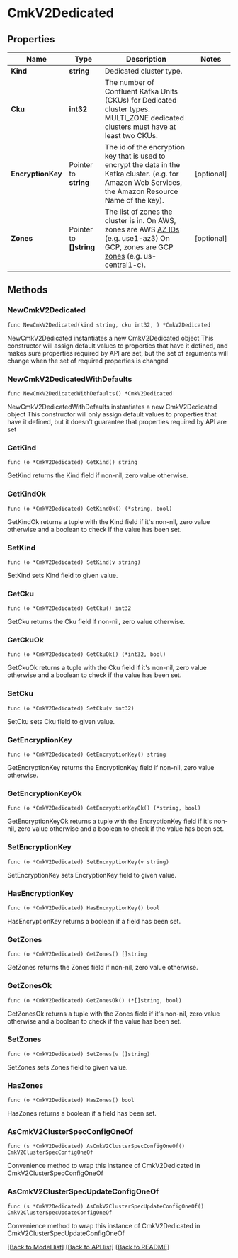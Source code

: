 # CmkV2Dedicated

## Properties

Name | Type | Description | Notes
------------ | ------------- | ------------- | -------------
**Kind** | **string** | Dedicated cluster type.  | 
**Cku** | **int32** | The number of Confluent Kafka Units (CKUs) for Dedicated cluster types. MULTI_ZONE dedicated clusters must have at least two CKUs.  | 
**EncryptionKey** | Pointer to **string** | The id of the encryption key that is used to encrypt the data in the Kafka cluster. (e.g. for Amazon Web Services, the Amazon Resource Name of the key).  | [optional] 
**Zones** | Pointer to **[]string** | The list of zones the cluster is in.  On AWS, zones are AWS [AZ IDs](https://docs.aws.amazon.com/ram/latest/userguide/working-with-az-ids.html)  (e.g. use1-az3)  On GCP, zones are GCP [zones](https://cloud.google.com/compute/docs/regions-zones)  (e.g. us-central1-c).  | [optional] 

## Methods

### NewCmkV2Dedicated

`func NewCmkV2Dedicated(kind string, cku int32, ) *CmkV2Dedicated`

NewCmkV2Dedicated instantiates a new CmkV2Dedicated object
This constructor will assign default values to properties that have it defined,
and makes sure properties required by API are set, but the set of arguments
will change when the set of required properties is changed

### NewCmkV2DedicatedWithDefaults

`func NewCmkV2DedicatedWithDefaults() *CmkV2Dedicated`

NewCmkV2DedicatedWithDefaults instantiates a new CmkV2Dedicated object
This constructor will only assign default values to properties that have it defined,
but it doesn't guarantee that properties required by API are set

### GetKind

`func (o *CmkV2Dedicated) GetKind() string`

GetKind returns the Kind field if non-nil, zero value otherwise.

### GetKindOk

`func (o *CmkV2Dedicated) GetKindOk() (*string, bool)`

GetKindOk returns a tuple with the Kind field if it's non-nil, zero value otherwise
and a boolean to check if the value has been set.

### SetKind

`func (o *CmkV2Dedicated) SetKind(v string)`

SetKind sets Kind field to given value.


### GetCku

`func (o *CmkV2Dedicated) GetCku() int32`

GetCku returns the Cku field if non-nil, zero value otherwise.

### GetCkuOk

`func (o *CmkV2Dedicated) GetCkuOk() (*int32, bool)`

GetCkuOk returns a tuple with the Cku field if it's non-nil, zero value otherwise
and a boolean to check if the value has been set.

### SetCku

`func (o *CmkV2Dedicated) SetCku(v int32)`

SetCku sets Cku field to given value.


### GetEncryptionKey

`func (o *CmkV2Dedicated) GetEncryptionKey() string`

GetEncryptionKey returns the EncryptionKey field if non-nil, zero value otherwise.

### GetEncryptionKeyOk

`func (o *CmkV2Dedicated) GetEncryptionKeyOk() (*string, bool)`

GetEncryptionKeyOk returns a tuple with the EncryptionKey field if it's non-nil, zero value otherwise
and a boolean to check if the value has been set.

### SetEncryptionKey

`func (o *CmkV2Dedicated) SetEncryptionKey(v string)`

SetEncryptionKey sets EncryptionKey field to given value.

### HasEncryptionKey

`func (o *CmkV2Dedicated) HasEncryptionKey() bool`

HasEncryptionKey returns a boolean if a field has been set.

### GetZones

`func (o *CmkV2Dedicated) GetZones() []string`

GetZones returns the Zones field if non-nil, zero value otherwise.

### GetZonesOk

`func (o *CmkV2Dedicated) GetZonesOk() (*[]string, bool)`

GetZonesOk returns a tuple with the Zones field if it's non-nil, zero value otherwise
and a boolean to check if the value has been set.

### SetZones

`func (o *CmkV2Dedicated) SetZones(v []string)`

SetZones sets Zones field to given value.

### HasZones

`func (o *CmkV2Dedicated) HasZones() bool`

HasZones returns a boolean if a field has been set.


### AsCmkV2ClusterSpecConfigOneOf

`func (s *CmkV2Dedicated) AsCmkV2ClusterSpecConfigOneOf() CmkV2ClusterSpecConfigOneOf`

Convenience method to wrap this instance of CmkV2Dedicated in CmkV2ClusterSpecConfigOneOf

### AsCmkV2ClusterSpecUpdateConfigOneOf

`func (s *CmkV2Dedicated) AsCmkV2ClusterSpecUpdateConfigOneOf() CmkV2ClusterSpecUpdateConfigOneOf`

Convenience method to wrap this instance of CmkV2Dedicated in CmkV2ClusterSpecUpdateConfigOneOf

[[Back to Model list]](../README.md#documentation-for-models) [[Back to API list]](../README.md#documentation-for-api-endpoints) [[Back to README]](../README.md)


